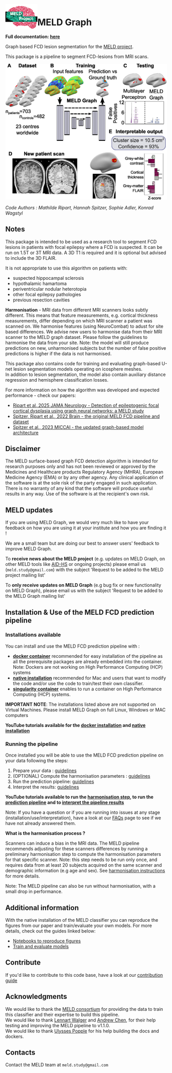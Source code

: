 <img src="https://raw.githubusercontent.com//MELDProject/meld_graph/main/docs/images/MELD_logo.png" alt="MELD logo" width="100" align="left"/> 

# MELD Graph 

**Full documentation: [here](https://meld-graph.readthedocs.io/en/latest/index.html)**

Graph based FCD lesion segmentation for the [MELD project](https://meldproject.github.io/).

This package is a pipeline to segment FCD-lesions from MRI scans. 

![overview](https://raw.githubusercontent.com//MELDProject/meld_graph/main/docs/images/Fig1_pipeline.jpg)

*Code Authors : Mathilde Ripart, Hannah Spitzer, Sophie Adler, Konrad Wagstyl*

## Notes

This package is intended to be used as a research tool to segment FCD lesions in patients with focal epilepsy where a FCD is suspected. It can be run on 1.5T or 3T MRI data. A 3D T1 is required and it is optional but advised to include the 3D FLAIR. 

It is not appropriate to use this algorithm on patients with:
- suspected hippocampal sclerosis
- hypothalamic hamartoma
- periventricular nodular heterotopia
- other focal epilepsy pathologies
- previous resection cavities

**Harmonisation** - MRI data from different MRI scanners looks subtly different. This means that feature measurements, e.g. cortical thickness measurements, differ depending on which MRI scanner a patient was scanned on. We harmonise features (using NeuroCombat) to adust for site based differences. We advise new users to harmonise data from their MRI scanner to the MELD graph dataset. Please follow the guidelines to harmonise the data from your site. Note: the model will still produce predictions on new, unharmonised subjects but the number of false positive predictions is higher if the data is not harmonised.

This package also contains code for training and evaluating graph-based U-net lesion segmentation models operating on icosphere meshes. \
In addition to lesion segmentation, the model also contain auxiliary distance regression and hemisphere classification losses.

For more information on how the algorithm was developed and expected performance - check our papers: 
- [Ripart et al.,2025 JAMA Neurology -  Detection of epileptogenic focal cortical dysplasia using graph neural networks: a MELD study](https://jamanetwork.com/journals/jamaneurology/fullarticle/2830410)
- [Spitzer, Ripart et al., 2022 Brain - the original MELD FCD pipeline and dataset](https://academic.oup.com/brain/advance-article/doi/10.1093/brain/awac224/6659752)
- [Spitzer et al., 2023 MICCAI - the updated graph-based model architecture](https://arxiv.org/abs/2306.01375)


## Disclaimer

The MELD surface-based graph FCD detection algorithm is intended for research purposes only and has not been reviewed or approved by the Medicines and Healthcare products Regulatory Agency (MHRA), European Medicine Agency (EMA) or by any other agency. Any clinical application of the software is at the sole risk of the party engaged in such application. There is no warranty of any kind that the software will produce useful results in any way. Use of the software is at the recipient's own risk.

## MELD updates

If you are using MELD Graph, we would very much like to have your feedback on how you are using it at your institute and how you are finding it !

We are a small team but are doing our best to answer users' feedback to improve MELD Graph. 

To **receive news about the MELD project** (e.g. updates on MELD Graph, on other MELD tools like [AID-HS](https://github.com/MELDProject/AID-HS) or ongoing projects) please email us (`meld.study@gmail.com`) with the subject 'Request to be added to the MELD project mailing list'

To **only receive updates on MELD Graph** (e.g bug fix or new functionality on MELD Graph), please email us with the subject 'Request to be added to the MELD Graph mailing list'

## Installation & Use of the MELD FCD prediction pipeline

### Installations available 
You can install and use the MELD FCD prediction pipeline with :
- [**docker container**](https://meld-graph.readthedocs.io/en/latest/install_docker.html) recommended for easy installation of the pipeline as all the prerequisite packages are already embedded into the container. Note: Dockers are not working on High Performance Computing (HCP) systems
- [**native installation**](https://meld-graph.readthedocs.io/en/latest/install_native.html) recommended for Mac and users that want to modify the code and/or use the code to train/test their own classifier. 
- [**singularity container**](https://meld-graph.readthedocs.io/en/latest/install_singularity.html) enables to run a container on High Performance Computing (HCP) systems.

**IMPORTANT NOTE**: The installations listed above are not supported on Virtual Machines. Please install MELD Graph on full Linux, Windows or MAC computers

**YouTube tutorials available for the [docker installation](https://youtu.be/oduOe6NDXLA) and [native installation](https://youtu.be/jUCahJ-AebM)**


### Running the pipeline 
Once installed you will be able to use the MELD FCD prediction pipeline on your data following the steps:
1. Prepare your data : [guidelines](https://meld-graph.readthedocs.io/en/latest/prepare_data.html)
2. (OPTIONAL) Compute the harmonisation parameters : [guidelines](https://meld-graph.readthedocs.io/en/latest/harmonisation.html)
3. Run the prediction pipeline: [guidelines](https://meld-graph.readthedocs.io/en/latest/run_prediction_pipeline.html)
4. Interpret the results: [guidelines](https://meld-graph.readthedocs.io/en/latest/interpret_results.html)

**YouTube tutorials available to run the [harmonisation step](https://youtu.be/te_TR6sA5sQ), to run the [prediction pipeline](https://youtu.be/OZg1HSzqKyc) and to [interpret the pipeline results](https://youtu.be/dSyd1zOn4F8)**

Note: If you have a question or if you are running into issues at any stage (installation/use/interpretation), have a look at our [FAQs](https://meld-graph.readthedocs.io/en/latest/FAQs.html) page to see if we have not already answered them. 

**What is the harmonisation process ?**

Scanners can induce a bias in the MRI data. The MELD pipeline recommends adjusting for these scanners differences by running a preliminary harmonisation step to compute the harmonisation parameters for that specific scanner. Note: this step needs to be run only once, and requires data from at least 20 subjects acquired on the same scanner and demographic information (e.g age and sex). See [harmonisation instructions](https://meld-graph.readthedocs.io/en/latest/harmonisation.html) for more details. 

Note: The MELD pipeline can also be run without harmonisation, with a small drop in performance.

## Additional information
With the native installation of the MELD classifier you can reproduce the figures from our paper and train/evaluate your own models.
For more details, check out the guides linked below:
- [Notebooks to reproduce figures](https://meld-graph.readthedocs.io/en/latest/figure_notebooks.html)
- [Train and evaluate models](https://meld-graph.readthedocs.io/en/latest/train_evaluate.html)

## Contribute
If you'd like to contribute to this code base, have a look at our [contribution guide](https://meld-graph.readthedocs.io/en/latest/contributing.html)


## Acknowledgments

We would like to thank the [MELD consortium](https://meldproject.github.io//docs/collaborator_list.pdf) for providing the data to train this classifier and their expertise to build this pipeline.\
We would like to thank [Lennart Walger](https://github.com/1-w) and [Andrew Chen](https://github.com/andy1764), for their help testing and improving the MELD pipeline to v1.1.0. \
We would like to thank [Ulysses Popple](https://github.com/ulyssesdotcodes) for his help building the docs and dockers.

## Contacts

Contact the MELD team at `meld.study@gmail.com`
